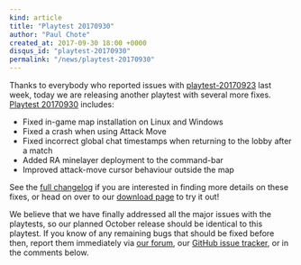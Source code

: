 ```yaml
---
kind: article
title: "Playtest 20170930"
author: "Paul Chote"
created_at: 2017-09-30 18:00 +0000
disqus_id: "playtest-20170930"
permalink: "/news/playtest-20170930"
---
```


Thanks to everybody who reported issues with [playtest-20170923](http://www.openra.net/news/playtest-20170923/) last week, today we are releasing another playtest with several more fixes. [Playtest 20170930](http://www.openra.net/download/) includes:

* Fixed in-game map installation on Linux and Windows
* Fixed a crash when using Attack Move
* Fixed incorrect global chat timestamps when returning to the lobby after a match
* Added RA minelayer deployment to the command-bar
* Improved attack-move cursor behaviour outside the map

See the [full changelog](https://github.com/OpenRA/OpenRA/wiki/Changelog/2614e763116f1923d41589d2f5e365983e5c825f) if you are interested in finding more details on these fixes, or head on over to our [download page](http://www.openra.net/download/) to try it out!

We believe that we have finally addressed all the major issues with the playtests, so our planned October release should be identical to this playtest. If you know of any remaining bugs that should be fixed before then, report them immediately via [our forum](http://www.sleipnirstuff.com/forum/viewforum.php?f=80), our [GitHub issue tracker](https://github.com/OpenRA/OpenRA/issues), or in the comments below.